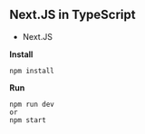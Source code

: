## Next.JS in TypeScript
- Next.JS

**Install**
```
npm install
```

**Run**
```
npm run dev
or
npm start
```